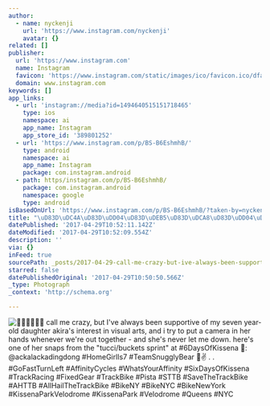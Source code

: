 ```yaml
---
author:
  - name: nyckenji
    url: 'https://www.instagram.com/nyckenji'
    avatar: {}
related: []
publisher:
  url: 'https://www.instagram.com'
  name: Instagram
  favicon: 'https://www.instagram.com/static/images/ico/favicon.ico/dfa85bb1fd63.ico'
  domain: www.instagram.com
keywords: []
app_links:
  - url: 'instagram://media?id=1494640515151718465'
    type: ios
    namespace: ai
    app_name: Instagram
    app_store_id: '389801252'
  - url: 'https://www.instagram.com/p/BS-B6EshmhB/'
    type: android
    namespace: ai
    app_name: Instagram
    package: com.instagram.android
  - path: https/instagram.com/p/BS-B6EshmhB/
    package: com.instagram.android
    namespace: google
    type: android
isBasedOnUrl: 'https://www.instagram.com/p/BS-B6EshmhB/?taken-by=nyckenji'
title: "\uD83D\uDC4A\uD83D\uDD04\uD83D\uDEB5\uD83D\uDCA8\uD83D\uDD04\uD83D\uDC4A call me crazy, but I've always been supportive of my seven year-old daughter akira's interest in visual arts, and i try to put a camera in her hands whenever we're out together - and she's never let me down. here's one of her snaps from the \"tucci/buckets sprint\" at #6DaysOfKissena \uD83D\uDCF8: @ackalackadingdong #HomeGirlIs7 #TeamSnugglyBear \uD83D\uDC4A✌ . . #GoFastTurnLeft #AffinityCycles #WhatsYourAffinity #SixDaysOfKissena #TrackRacing #FixedGear #TrackBike #Pista #STTB #SaveTheTrackBike #AHTTB #AllHailTheTrackBike #BikeNY #BikeNYC #BikeNewYork #KissenaParkVelodrome #KissenaPark #Velodrome #Queens #NYC"
datePublished: '2017-04-29T10:52:11.142Z'
dateModified: '2017-04-29T10:52:09.554Z'
description: ''
via: {}
inFeed: true
sourcePath: _posts/2017-04-29-call-me-crazy-but-ive-always-been-supportive.md
starred: false
datePublishedOriginal: '2017-04-29T10:50:50.566Z'
_type: Photograph
_context: 'http://schema.org'

---
```

![ call me crazy, but I've always been supportive of my seven year-old daughter akira's interest in visual arts, and i try to put a camera in her hands whenever we're out together - and she's never let me down. here's one of her snaps from the "tucci/buckets sprint" at #6DaysOfKissena : @ackalackadingdong #HomeGirlIs7 #TeamSnugglyBear ✌ . . #GoFastTurnLeft #AffinityCycles #WhatsYourAffinity #SixDaysOfKissena #TrackRacing #FixedGear #TrackBike #Pista #STTB #SaveTheTrackBike #AHTTB #AllHailTheTrackBike #BikeNY #BikeNYC #BikeNewYork #KissenaParkVelodrome #KissenaPark #Velodrome #Queens #NYC](https://scontent.cdninstagram.com/t51.2885-15/s640x640/sh0.08/e35/17934689_1077107465723815_4337848567310843904_n.jpg)